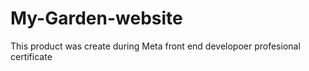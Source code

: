 # My-Garden-website
This product was create during Meta front end developoer profesional certificate
